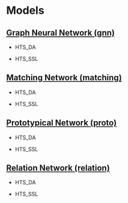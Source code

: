 # Models

## [Graph Neural Network (gnn)](https://arxiv.org/pdf/1711.04043.pdf)

- HTS_DA

- HTS_SSL

## [Matching Network (matching)](https://arxiv.org/pdf/1606.04080.pdf)

- HTS_DA

- HTS_SSL

## [Prototypical Network (proto)](https://arxiv.org/pdf/1703.05175.pdf)

- HTS_DA

- HTS_SSL

## [Relation Network (relation)](https://arxiv.org/pdf/1711.06025.pdf)

- HTS_DA

- HTS_SSL
